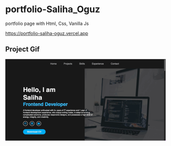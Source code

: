 # portfolio-Saliha_Oguz

portfolio page with Html, Css, Vanilla Js

https://portfolio-saliha-oguz.vercel.app

## Project Gif

![Project 002 Snapshot](portfolio.gif)
